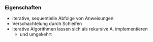 ### Eigenschaften
+ iterative, sequentielle Abfolge von Anweisungen
+ Verschachtelung durch Schleifen
+ iterative Algorithmen lassen sich als rekursive A. implementieren
	+ und umgekehrt